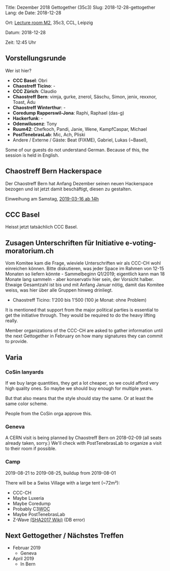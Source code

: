 Title: Dezember 2018 Gettogether (35c3)
Slug: 2018-12-28-gettogether
Lang: de
Date: 2018-12-28

Ort: [Lecture room M2](https://events.ccc.de/congress/2018/wiki/index.php/Room:Lecture_room_M2), 35c3, CCL, Leipzig

Datum: 2018-12-28

Zeit: 12:45 Uhr

## Vorstellungsrunde

Wer ist hier?

* **CCC Basel**: Obri
* **Chaostreff Ticino**: -
* **CCC Zürich**: Claudio
* **Chaostreff Bern**: vimja, gurke, znerol, Säschu, Simon, jenix, rexxnor, Toast, Ädu
* **Chaostreff Winterthur**: -
* **Coredump Rapperswil-Jona**: Raphi, Raphael (das-g)
* **Hackerfunk**: -
* **Odenwilusenz**: Tony
* **Ruum42**: Chefkoch, Pandi, Janie, Wene, KampfCaspar, Michael
* **PostTenebrasLab**: Mic, Ach, Pliski
* Andere / Externe / Gäste: Beat (FIXME), Gabriel, Lukas (~Basel), 

Some of our guests do not understand German. Because of this, the session is held in English.

## Chaostreff Bern Hackerspace

Der Chaostreff Bern hat Anfang Dezember seinen neuen Hackerspace bezogen und ist jetzt damit beschäftigt, diesen zu gestalten.

Einweihung am Samstag, [2019-03-16 ab 14h](https://chaostreffbern.ch/einweihung_kyburgstrasse_13_einladung.html)

## CCC Basel

Heisst jetzt tatsächlich CCC Basel.

## Zusagen Unterschriften für Initiative e-voting-moratorium.ch

Vom Komitee kam die Frage, wieviele Unterschriften wir als CCC-CH wohl einreichen können. Bitte diskutieren, was jeder Space im Rahmen von 12-15 Monaten so liefern könnte - Sammelbeginn Q1/2019; eigentlich kann man 18 Monate lang sammeln - aber konservativ hier sein, der Vorsicht halber. Etwaige Gesamtzahl ist bis und mit Anfang Januar nötig, damit das Komitee weiss, was hier über alle Gruppen hinweg drinliegt.

* Chaostreff Ticino: 1'200 bis 1'500 (100 je Monat: ohne Problem)


It is mentioned that support from the major political parties is essential to get the initiative through. They would be required to do the heavy lifting really.

Member organizations of the CCC-CH are asked to gather information until the next Gettogether in February on how many signatures they can commit to provide.

## Varia

### CoSin lanyards

If we buy large quantities, they get a lot cheaper, so we could afford very high quality ones. So maybe we should buy enough for multiple years.

But that also means that the style should stay the same. Or at least the same color scheme.

People from the CoSin orga approve this.

### Geneva

A CERN visit is being planned by Chaostreff Bern on 2018-02-09 (all seats already taken, sorry.) We'll check with PostTenebrasLab to organize a visit to their room if possible.

### Camp

2019-08-21 to 2019-08-25, buildup from 2019-08-01

There will be a Swiss Village with a large tent (~72m²):

* CCC-CH
* Maybe Luxeria
* Maybe Coredump
* Probably C3<abbr title="Waffle Operation Center">WOC</abbr>
* Maybe PostTenebrasLab
* Z-Wave <a href="https://wiki.sha2017.org/w/Village:Z-Wave">(SHA2017 Wiki)</a> (DB error)

## Next Gettogether / Nächstes Treffen

* Februar 2019
    * Geneva
* April 2019
    * In Bern

